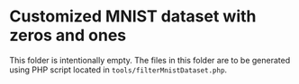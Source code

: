 
Customized MNIST dataset with zeros and ones
============================================

This folder is intentionally empty. The files in this folder are to be
generated using PHP script located in `tools/filterMnistDataset.php`.
